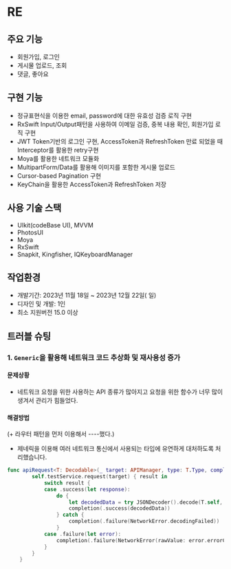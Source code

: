 # RE

## 주요 기능 
- 회원가입, 로그인
- 게시물 업로드, 조회
- 댓글, 좋아요

## 구현 기능
- 정규표현식을 이용한 email, password에 대한 유효성 검증 로직 구현
- RxSwift Input/Output패턴을 사용하여 이메일 검증, 중복 내용 확인, 회원가입 로직 구현
- JWT Token기반의 로그인 구현, AccessToken과 RefreshToken 만료 되었을 때 Interceptor를 활용한 retry구현
- Moya를 활용한 네트워크 모듈화
- MultipartForm/Data를 활용해 이미지를 포함한 게시물 업로드
- Cursor-based Pagination 구현
- KeyChain을 활용한 AccessToken과 RefreshToken 저장 


## 사용 기술 스택
- UIkit(codeBase UI), MVVM
- PhotosUI
- Moya
- RxSwift
- Snapkit, Kingfisher, IQKeyboardManager
 
## 작업환경
- 개발기간: 2023년 11월 18일 ~ 2023년 12월 22일( 일)
- 디자인 및 개발: 1인
- 최소 지원버전 15.0 이상

## 트러블 슈팅
### 1. `Generic`을 활용해 네트워크 코드 추상화 및 재사용성 증가
#### 문제상황
- 네트워크 요청을 위한 사용하는 API 종류가 많아지고 요청을 위한 함수가 너무 많이 생겨서 관리가 힘들었다.
#### 해결방법
(+ 라우터 패턴을 먼저 이용해서 ----했다.)
- 제네릭을 이용해 여러 네트워크 통신에서 사용되는 타입에 유연하게 대처하도록 처리했습니다.
```swift
func apiRequest<T: Decodable>(_ target: APIManager, type: T.Type, completion: @escaping (Result<T, NetworkError>) -> Void) {
        self.testService.request(target) { result in
            switch result {
            case .success(let response):
                do {
                    let decodedData = try JSONDecoder().decode(T.self, from: response.data)
                    completion(.success(decodedData))
                } catch {
                    completion(.failure(NetworkError.decodingFailed))
                }
            case .failure(let error):
                completion(.failure(NetworkError(rawValue: error.errorCode) ?? NetworkError.unownedError))
            }
        }
    }
```
